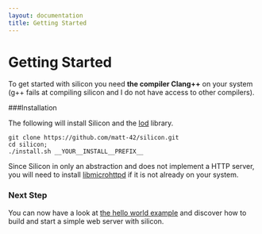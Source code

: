 ```yaml
---
layout: documentation
title: Getting Started
---
```


Getting Started
=========================

To get started with silicon you need **the compiler Clang++** on your system (g++ fails
at compiling silicon and I do not have access to other compilers).

###Installation

The following will install Silicon and the [Iod](https://github.com/matt-42/iod) library.

```
git clone https://github.com/matt-42/silicon.git
cd silicon;
./install.sh __YOUR__INSTALL__PREFIX__
```

Since Silicon in only an abstraction and does not implement a HTTP
server, you will need to install
[libmicrohttpd](https://www.gnu.org/software/libmicrohttpd/) if it is
not already on your system.


### Next Step

You can now have a look at [the hello world example](/docs/hello_world.html) and discover how to
build and start a simple web server with silicon.
